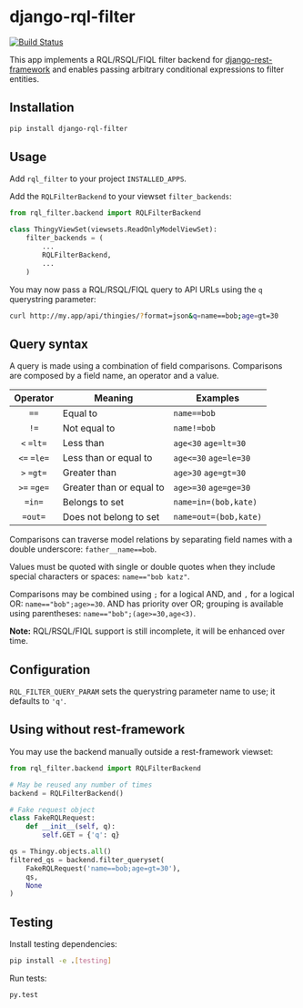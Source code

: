 # django-rql-filter

[![Build Status](https://travis-ci.org/njoyard/django-rql-filter.svg?branch=master)](https://travis-ci.org/njoyard/django-rql-filter)

This app implements a RQL/RSQL/FIQL filter backend for
[django-rest-framework](http://www.django-rest-framework.org) and enables
passing arbitrary conditional expressions to filter entities.

## Installation

```sh
pip install django-rql-filter
```

## Usage

Add `rql_filter` to your project `INSTALLED_APPS`.

Add the `RQLFilterBackend` to your viewset `filter_backends`:

```python
from rql_filter.backend import RQLFilterBackend

class ThingyViewSet(viewsets.ReadOnlyModelViewSet):
    filter_backends = (
        ...
        RQLFilterBackend,
        ...
    )
```

You may now pass a RQL/RSQL/FIQL query to API URLs using the `q` querystring
parameter:

```sh
curl http://my.app/api/thingies/?format=json&q=name==bob;age=gt=30
```

## Query syntax

A query is made using a combination of field comparisons.  Comparisons are
composed by a field name, an operator and a value.

| Operator    | Meaning                  | Examples               |
|:-----------:|--------------------------|------------------------|
| `==`        | Equal to                 | `name==bob`            |
| `!=`        | Not equal to             | `name!=bob`            |
| `<` `=lt=`  | Less than                | `age<30`  `age=lt=30`  |
| `<=` `=le=` | Less than or equal to    | `age<=30`  `age=le=30` |
| `>` `=gt=`  | Greater than             | `age>30`  `age=gt=30`  |
| `>=` `=ge=` | Greater than or equal to | `age>=30`  `age=ge=30` |
| `=in=`      | Belongs to set           | `name=in=(bob,kate)`   |
| `=out=`     | Does not belong to set   | `name=out=(bob,kate)`  |

Comparisons can traverse model relations by separating field names with a double
underscore: `father__name==bob`.

Values must be quoted with single or double quotes when they include special
characters or spaces: `name=="bob katz"`.

Comparisons may be combined using `;` for a logical AND, and `,` for a logical
OR: `name=="bob";age>=30`.  AND has priority over OR; grouping is available
using parentheses: `name=="bob";(age>=30,age<3)`.

**Note:** RQL/RSQL/FIQL support is still incomplete, it will be enhanced over
time.

## Configuration

`RQL_FILTER_QUERY_PARAM` sets the querystring parameter name to use; it defaults
to `'q'`.

## Using without rest-framework

You may use the backend manually outside a rest-framework viewset:

```python
from rql_filter.backend import RQLFilterBackend

# May be reused any number of times
backend = RQLFilterBackend()

# Fake request object
class FakeRQLRequest:
    def __init__(self, q):
        self.GET = {'q': q}

qs = Thingy.objects.all()
filtered_qs = backend.filter_queryset(
    FakeRQLRequest('name==bob;age=gt=30'),
    qs,
    None
)
```

## Testing

Install testing dependencies:

```sh
pip install -e .[testing]
```

Run tests:

```sh
py.test
```
